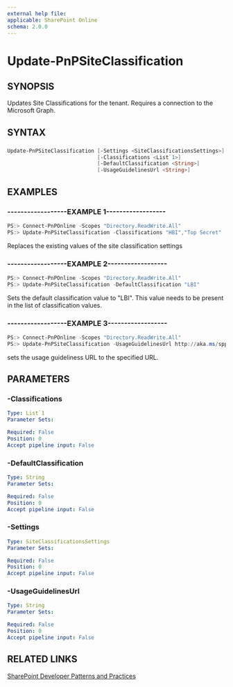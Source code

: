 ```yaml
---
external help file:
applicable: SharePoint Online
schema: 2.0.0
---
```

# Update-PnPSiteClassification

## SYNOPSIS
Updates Site Classifications for the tenant. Requires a connection to the Microsoft Graph.

## SYNTAX 

### 
```powershell
Update-PnPSiteClassification [-Settings <SiteClassificationsSettings>]
                             [-Classifications <List`1>]
                             [-DefaultClassification <String>]
                             [-UsageGuidelinesUrl <String>]
```

## EXAMPLES

### ------------------EXAMPLE 1------------------
```powershell
PS:> Connect-PnPOnline -Scopes "Directory.ReadWrite.All"
PS:> Update-PnPSiteClassification -Classifications "HBI","Top Secret"
```

Replaces the existing values of the site classification settings

### ------------------EXAMPLE 2------------------
```powershell
PS:> Connect-PnPOnline -Scopes "Directory.ReadWrite.All"
PS:> Update-PnPSiteClassification -DefaultClassification "LBI"
```

Sets the default classification value to "LBI". This value needs to be present in the list of classification values.

### ------------------EXAMPLE 3------------------
```powershell
PS:> Connect-PnPOnline -Scopes "Directory.ReadWrite.All"
PS:> Update-PnPSiteClassification -UsageGuidelinesUrl http://aka.ms/sppnp
```

sets the usage guideliness URL to the specified URL.

## PARAMETERS

### -Classifications


```yaml
Type: List`1
Parameter Sets: 

Required: False
Position: 0
Accept pipeline input: False
```

### -DefaultClassification


```yaml
Type: String
Parameter Sets: 

Required: False
Position: 0
Accept pipeline input: False
```

### -Settings


```yaml
Type: SiteClassificationsSettings
Parameter Sets: 

Required: False
Position: 0
Accept pipeline input: False
```

### -UsageGuidelinesUrl


```yaml
Type: String
Parameter Sets: 

Required: False
Position: 0
Accept pipeline input: False
```

## RELATED LINKS

[SharePoint Developer Patterns and Practices](http://aka.ms/sppnp)